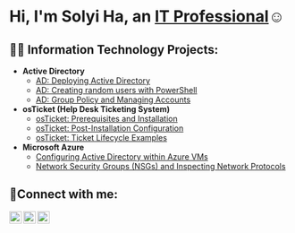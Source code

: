 <h1>Hi, I'm Solyi Ha, an <a href="https://www.linkedin.com/in/solyi-ha-b54055173">IT Professional</a>☺</h1>

<h2>👨‍💻 Information Technology Projects:</h2>

- <b>Active Directory</b>
  - [AD: Deploying Active Directory](https://github.com/joshmadakoredmonds/osticket-prereqs)
  - [AD: Creating random users with PowerShell](https://github.com/joshmadakoredmonds/post-install-config)
  - [AD: Group Policy and Managing Accounts](https://github.com/joshmadakoredmonds/ticket-lifecycle)
- <b>osTicket (Help Desk Ticketing System)</b>
  - [osTicket: Prerequisites and Installation](https://github.com/solla98/osTicket-Installation)
  - [osTicket: Post-Installation Configuration](https://github.com/joshmadakoredmonds/post-install-config)
  - [osTicket: Ticket Lifecycle Examples](https://github.com/joshmadakoredmonds/ticket-lifecycle)
- <b>Microsoft Azure</b>
  - [Configuring Active Directory within Azure VMs](https://github.com/joshmadakoredmonds/configure-ad)
  - [Network Security Groups (NSGs) and Inspecting Network Protocols](https://github.com/joshmadakoredmonds/azure-network-protocols)

<h2>🤳Connect with me:</h2>

[<img align="left" alt="Josh | Twitter" width="22px" src="https://cdn.jsdelivr.net/npm/simple-icons@v3/icons/twitter.svg" />][twitter]
[<img align="left" alt="Josh | LinkedIn" width="22px" src="https://cdn.jsdelivr.net/npm/simple-icons@v3/icons/linkedin.svg" />][linkedin]
[<img align="left" alt="Josh | Instagram" width="22px" src="https://cdn.jsdelivr.net/npm/simple-icons@v3/icons/instagram.svg" />][instagram]

[twitter]: https://twitter.com/Jane
[instagram]: https://www.instagram.com/Jane
[linkedin]: https://linkedin.com/in/Jane
